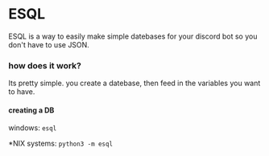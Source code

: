 # ESQL

ESQL is a way to easily make simple datebases for your discord bot so you don't have to use JSON. 

### how does it work? 

Its pretty simple. you create a datebase, then feed in the variables you want to have.

#### creating a DB

windows:
```esql```

*NIX systems:
```python3 -m esql```